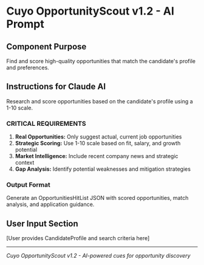# Cuyo OpportunityScout v1.2 - AI Prompt

## Component Purpose
Find and score high-quality opportunities that match the candidate's profile and preferences.

## Instructions for Claude AI

Research and score opportunities based on the candidate's profile using a 1-10 scale.

### CRITICAL REQUIREMENTS
1. **Real Opportunities:** Only suggest actual, current job opportunities
2. **Strategic Scoring:** Use 1-10 scale based on fit, salary, and growth potential
3. **Market Intelligence:** Include recent company news and strategic context
4. **Gap Analysis:** Identify potential weaknesses and mitigation strategies

### Output Format
Generate an OpportunitiesHitList JSON with scored opportunities, match analysis, and application guidance.

## User Input Section
[User provides CandidateProfile and search criteria here]

---

*Cuyo OpportunityScout v1.2 - AI-powered cues for opportunity discovery*

